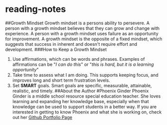 # reading-notes
##Growth Mindset
Growth mindset is a persons ability to persevere. A person with a growth mindset believes that they can grow and change with experience. A person with a growth mindset uses failure as an opportunity for improvement. A growth mindset is the opposite of a fixed mindset, which suggests that success in inherent and doesn't require effort and development. 
###How to Keep a Growth Mindset
1. Use affirmations, which can be words and phrases. Examples of affirmations can be "*I can do this*" or "*this is hard, but it is a learning opportunity*"
2. Take time to assess what I am doing. This supports keeping focus, and improves long and short term frustration levels.
3. Set **SMART** goals. Smart goals are specific, measurable, attainable, realistic, and timely.
##About the Author
#Phoenix Ginder
Phoenix Ginder is a middle school resource special education teacher. She loves learning and expanding her knowledge base, especially when that knowledge can be used to support students in a better way. If you are interested in getting to know Phoenix and what she is working on, check out her [Github Portfolio Page]( https://github.com/PhoenixGinder)
